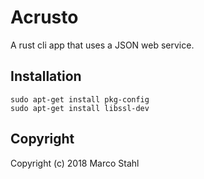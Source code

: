 # Acrusto

A rust cli app that uses a JSON web service.

## Installation

    sudo apt-get install pkg-config
    sudo apt-get install libssl-dev

## Copyright

Copyright (c) 2018 Marco Stahl
